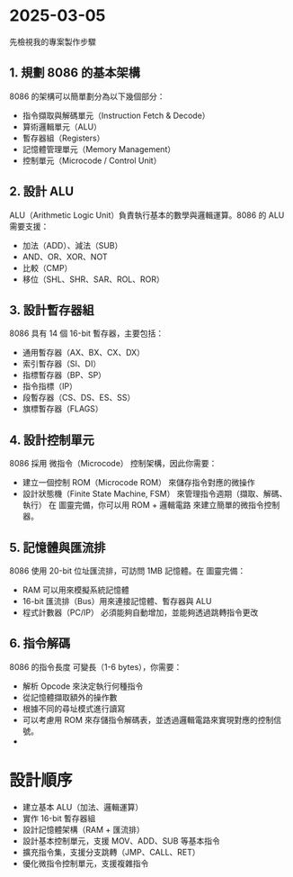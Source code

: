 # 2025-03-05
先檢視我的專案製作步驟

## 1. 規劃 8086 的基本架構
8086 的架構可以簡單劃分為以下幾個部分：

* 指令擷取與解碼單元（Instruction Fetch & Decode）
* 算術邏輯單元（ALU）
* 暫存器組（Registers）
* 記憶體管理單元（Memory Management）
* 控制單元（Microcode / Control Unit）
  
## 2. 設計 ALU
ALU（Arithmetic Logic Unit）負責執行基本的數學與邏輯運算。8086 的 ALU 需要支援：
* 加法（ADD）、減法（SUB）
* AND、OR、XOR、NOT
* 比較（CMP）
* 移位（SHL、SHR、SAR、ROL、ROR）

## 3. 設計暫存器組
8086 具有 14 個 16-bit 暫存器，主要包括：

* 通用暫存器（AX、BX、CX、DX）
* 索引暫存器（SI、DI）
* 指標暫存器（BP、SP）
* 指令指標（IP）
* 段暫存器（CS、DS、ES、SS）
* 旗標暫存器（FLAGS）

## 4. 設計控制單元
8086 採用 微指令（Microcode） 控制架構，因此你需要：

* 建立一個控制 ROM（Microcode ROM） 來儲存指令對應的微操作
* 設計狀態機（Finite State Machine, FSM） 來管理指令週期（擷取、解碼、執行）
在 圖靈完備，你可以用 ROM + 邏輯電路 來建立簡單的微指令控制器。

## 5. 記憶體與匯流排
8086 使用 20-bit 位址匯流排，可訪問 1MB 記憶體。在 圖靈完備：

* RAM 可以用來模擬系統記憶體
* 16-bit 匯流排（Bus）用來連接記憶體、暫存器與 ALU
* 程式計數器（PC/IP） 必須能夠自動增加，並能夠透過跳轉指令更改

## 6. 指令解碼
8086 的指令長度 可變長（1-6 bytes），你需要：

* 解析 Opcode 來決定執行何種指令
* 從記憶體擷取額外的操作數
* 根據不同的尋址模式進行讀寫
* 可以考慮用 ROM 來存儲指令解碼表，並透過邏輯電路來實現對應的控制信號。
* 
# 設計順序
* 建立基本 ALU（加法、邏輯運算）
* 實作 16-bit 暫存器組
* 設計記憶體架構（RAM + 匯流排）
* 設計基本控制單元，支援 MOV、ADD、SUB 等基本指令
* 擴充指令集，支援分支跳轉（JMP、CALL、RET）
* 優化微指令控制單元，支援複雜指令
